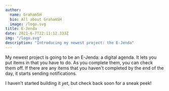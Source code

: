 ```yaml
---
author:
  name: GrahamSH
  bio: All about GrahamSH
  image: /logo.svg
title: E-Jenda
date: 2021-6-7T22:11:12.333Z
img: "/logo.svg"
description: "Introducing my newest project: the E-Jenda"
---
```


My newest project is going to be an E-Jenda: a digital agenda. It lets you put items in that you have to do. As you complete them, you can check them off. If there are any items that you haven't completed by the end of the day, it starts sending notifications.

I haven't started building it _yet_, but check back soon for a sneak peek!
